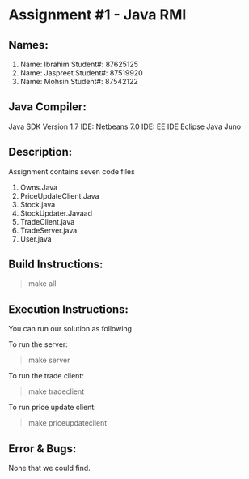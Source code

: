 Assignment #1 - Java RMI
========================
Names:
-----

1. Name:  	    Ibrahim
   Student#:  	87625125
2. Name:		    Jaspreet
   Student#:	  87519920
3. Name:		    Mohsin
   Student#:  	87542122

Java Compiler:
--------------
Java SDK Version 1.7
IDE: Netbeans 7.0
IDE: EE IDE Eclipse Java Juno 

Description:
------------
Assignment contains seven code files

1.	Owns.Java
2.	PriceUpdateClient.Java
3.	Stock.java
4.	StockUpdater.Javaad
5.	TradeClient.java
6.	TradeServer.java
7.	User.java

Build Instructions:
-------------------
> make all

Execution Instructions:
-----------------------
You can run our solution as following

To run the server:
> make server

To run the trade client: 
> make tradeclient

To run price update client:
> make priceupdateclient 

Error & Bugs:
-------------
None that we could find.
